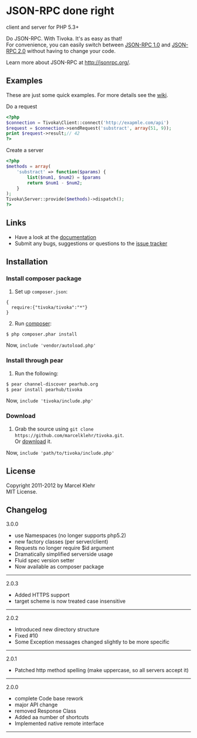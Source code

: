 # JSON-RPC done right #
client and server for PHP 5.3+

Do JSON-RPC. With Tivoka. It's as easy as that!  
For convenience, you can easily switch between [JSON-RPC 1.0](http://json-rpc.org/wiki/specification) and [JSON-RPC 2.0](http://jsonrpc.org/specification) without having to change your code.

Learn more about JSON-RPC at <http://jsonrpc.org/>.

## Examples ##
These are just some quick examples. For more details see the [wiki](https://github.com/marcelklehr/tivoka/wiki).

Do a request
```php
<?php
$connection = Tivoka\Client::connect('http://exapmle.com/api')
$request = $connection->sendRequest('substract', array(51, 9));
print $request->result;// 42
?>
```

Create a server
```php
<?php
$methods = array(
    'substract' => function($params) {
        list($num1, $num2) = $params
        return $num1 - $num2;
    }
);
Tivoka\Server::provide($methods)->dispatch();
?>
```

## Links
 - Have a look at the [documentation](https://github.com/marcelklehr/tivoka/wiki)
 - Submit any bugs, suggestions or questions to the [issue tracker](http://github.com/marcelklehr/tivoka/issues)

## Installation

### Install composer package
1. Set up `composer.json`:
```
{
  require:{"tivoka/tivoka":"*"}
}
```
2. Run [composer](http://getcomposer.org/doc/00-intro.md#installation):
```sh
$ php composer.phar install
```
Now, `include 'vendor/autoload.php'`

### Install through pear
1. Run the following:
```sh
$ pear channel-discover pearhub.org
$ pear install pearhub/tivoka
```
Now, `include 'tivoka/include.php'`

### Download
1. Grab the source using `git clone https://github.com/marcelklehr/tivoka.git`.  
Or [download](http://github.com/marcelklehr/tivoka/zipball/master) it.

Now, `include 'path/to/tivoka/include.php'`

## License ##
Copyright 2011-2012 by Marcel Klehr  
MIT License.

## Changelog ##

3.0.0

 * use Namespaces (no longer supports php5.2)
 * new factory classes (per server/client)
 * Requests no longer require $id argument
 * Dramatically simplified serverside usage
 * Fluid spec version setter
 * Now available as composer package

***

2.0.3

 * Added HTTPS support
 * target scheme is now treated case insensitive

***

2.0.2

 * Introduced new directory structure
 * Fixed #10
 * Some Exception messages changed slightly to be more specific

***

2.0.1

 * Patched http method spelling (make uppercase, so all servers accept it)

***

2.0.0

 * complete Code base rework
 * major API change
 * removed Response Class
 * Added aa number of shortcuts
 * Implemented native remote interface

***